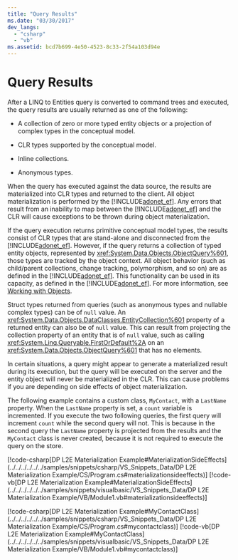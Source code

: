 ```yaml
---
title: "Query Results"
ms.date: "03/30/2017"
dev_langs: 
  - "csharp"
  - "vb"
ms.assetid: bcd7b699-4e50-4523-8c33-2f54a103d94e
---
```

# Query Results
After a LINQ to Entities query is converted to command trees and executed, the query results are usually returned as one of the following:  
  
- A collection of zero or more typed entity objects or a projection of complex types in the conceptual model.  
  
- CLR types supported by the conceptual model.  
  
- Inline collections.  
  
- Anonymous types.  
  
 When the query has executed against the data source, the results are materialized into CLR types and returned to the client. All object materialization is performed by the [!INCLUDE[adonet_ef](../../../../../../includes/adonet-ef-md.md)]. Any errors that result from an inability to map between the [!INCLUDE[adonet_ef](../../../../../../includes/adonet-ef-md.md)] and the CLR will cause exceptions to be thrown during object materialization.  
  
 If the query execution returns primitive conceptual model types, the results consist of CLR types that are stand-alone and disconnected from the [!INCLUDE[adonet_ef](../../../../../../includes/adonet-ef-md.md)]. However, if the query returns a collection of typed entity objects, represented by <xref:System.Data.Objects.ObjectQuery%601>, those types are tracked by the object context. All object behavior (such as child/parent collections, change tracking, polymorphism, and so on) are as defined in the [!INCLUDE[adonet_ef](../../../../../../includes/adonet-ef-md.md)]. This functionality can be used in its capacity, as defined in the [!INCLUDE[adonet_ef](../../../../../../includes/adonet-ef-md.md)]. For more information, see [Working with Objects](../../../../../../docs/framework/data/adonet/ef/working-with-objects.md).  
  
 Struct types returned from queries (such as anonymous types and nullable complex types) can be of `null` value. An <xref:System.Data.Objects.DataClasses.EntityCollection%601> property of a returned entity can also be of `null` value. This can result from projecting the collection property of an entity that is of `null` value, such as calling <xref:System.Linq.Queryable.FirstOrDefault%2A> on an <xref:System.Data.Objects.ObjectQuery%601> that has no elements.  
  
 In certain situations, a query might appear to generate a materialized result during its execution, but the query will be executed on the server and the entity object will never be materialized in the CLR. This can cause problems if you are depending on side effects of object materialization.  
  
 The following example contains a custom class, `MyContact`, with a `LastName` property. When the `LastName` property is set, a `count` variable is incremented. If you execute the two following queries, the first query will increment `count` while the second query will not. This is because in the second query the `LastName` property is projected from the results and the `MyContact` class is never created, because it is not required to execute the query on the store.  
  
 [!code-csharp[DP L2E Materialization Example#MaterializationSideEffects](../../../../../../samples/snippets/csharp/VS_Snippets_Data/DP L2E Materialization Example/CS/Program.cs#materializationsideeffects)]
 [!code-vb[DP L2E Materialization Example#MaterializationSideEffects](../../../../../../samples/snippets/visualbasic/VS_Snippets_Data/DP L2E Materialization Example/VB/Module1.vb#materializationsideeffects)]  
  
 [!code-csharp[DP L2E Materialization Example#MyContactClass](../../../../../../samples/snippets/csharp/VS_Snippets_Data/DP L2E Materialization Example/CS/Program.cs#mycontactclass)]
 [!code-vb[DP L2E Materialization Example#MyContactClass](../../../../../../samples/snippets/visualbasic/VS_Snippets_Data/DP L2E Materialization Example/VB/Module1.vb#mycontactclass)]
